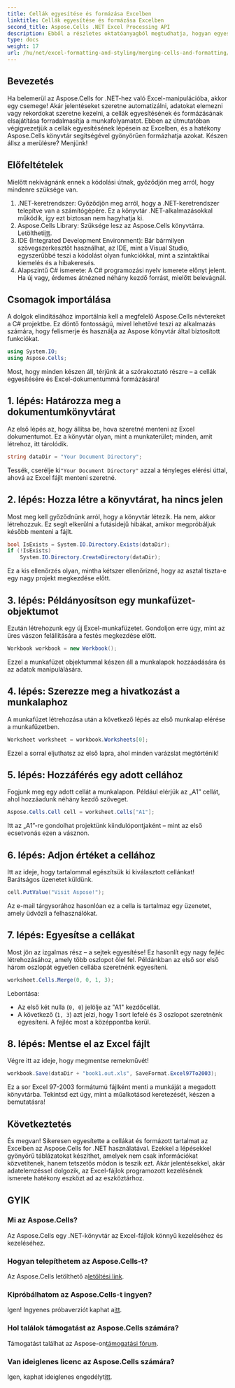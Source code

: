 ```yaml
---
title: Cellák egyesítése és formázása Excelben
linktitle: Cellák egyesítése és formázása Excelben
second_title: Aspose.Cells .NET Excel Processing API
description: Ebből a részletes oktatóanyagból megtudhatja, hogyan egyesíthet és formázhat cellákat az Excelben az Aspose.Cells for .NET használatával. Egyszerűsítse Excel automatizálási feladatait.
type: docs
weight: 17
url: /hu/net/excel-formatting-and-styling/merging-cells-and-formatting/
---
```

## Bevezetés
Ha belemerül az Aspose.Cells for .NET-hez való Excel-manipulációba, akkor egy csemege! Akár jelentéseket szeretne automatizálni, adatokat elemezni vagy rekordokat szeretne kezelni, a cellák egyesítésének és formázásának elsajátítása forradalmasítja a munkafolyamatot. Ebben az útmutatóban végigvezetjük a cellák egyesítésének lépésein az Excelben, és a hatékony Aspose.Cells könyvtár segítségével gyönyörűen formázhatja azokat. Készen állsz a merülésre? Menjünk!
## Előfeltételek
Mielőtt nekivágnánk ennek a kódolási útnak, győződjön meg arról, hogy mindenre szüksége van.
1. .NET-keretrendszer: Győződjön meg arról, hogy a .NET-keretrendszer telepítve van a számítógépére. Ez a könyvtár .NET-alkalmazásokkal működik, így ezt biztosan nem hagyhatja ki.
2.  Aspose.Cells Library: Szüksége lesz az Aspose.Cells könyvtárra. Letöltheti[itt](https://releases.aspose.com/cells/net/).
3. IDE (Integrated Development Environment): Bár bármilyen szövegszerkesztőt használhat, az IDE, mint a Visual Studio, egyszerűbbé teszi a kódolást olyan funkciókkal, mint a szintaktikai kiemelés és a hibakeresés.
4. Alapszintű C# ismerete: A C# programozási nyelv ismerete előnyt jelent. Ha új vagy, érdemes átnézned néhány kezdő forrást, mielőtt belevágnál.
## Csomagok importálása
A dolgok elindításához importálnia kell a megfelelő Aspose.Cells névtereket a C# projektbe. Ez döntő fontosságú, mivel lehetővé teszi az alkalmazás számára, hogy felismerje és használja az Aspose könyvtár által biztosított funkciókat.
```csharp
using System.IO;
using Aspose.Cells;
```
Most, hogy minden készen áll, térjünk át a szórakoztató részre – a cellák egyesítésére és Excel-dokumentummá formázására!
## 1. lépés: Határozza meg a dokumentumkönyvtárat
Az első lépés az, hogy állítsa be, hova szeretné menteni az Excel dokumentumot. Ez a könyvtár olyan, mint a munkaterület; minden, amit létrehoz, itt tárolódik. 
```csharp
string dataDir = "Your Document Directory";
```
 Tessék, cserélje ki`"Your Document Directory"` azzal a tényleges elérési úttal, ahová az Excel fájlt menteni szeretné. 
## 2. lépés: Hozza létre a könyvtárat, ha nincs jelen
Most meg kell győződnünk arról, hogy a könyvtár létezik. Ha nem, akkor létrehozzuk. Ez segít elkerülni a futásidejű hibákat, amikor megpróbáljuk később menteni a fájlt.
```csharp
bool IsExists = System.IO.Directory.Exists(dataDir);
if (!IsExists)
    System.IO.Directory.CreateDirectory(dataDir);
```
Ez a kis ellenőrzés olyan, mintha kétszer ellenőrizné, hogy az asztal tiszta-e egy nagy projekt megkezdése előtt. 
## 3. lépés: Példányosítson egy munkafüzet-objektumot
Ezután létrehozunk egy új Excel-munkafüzetet. Gondoljon erre úgy, mint az üres vászon felállítására a festés megkezdése előtt. 
```csharp
Workbook workbook = new Workbook();
```
Ezzel a munkafüzet objektummal készen áll a munkalapok hozzáadására és az adatok manipulálására.
## 4. lépés: Szerezze meg a hivatkozást a munkalaphoz
A munkafüzet létrehozása után a következő lépés az első munkalap elérése a munkafüzetben. 
```csharp
Worksheet worksheet = workbook.Worksheets[0];
```
Ezzel a sorral eljuthatsz az első lapra, ahol minden varázslat megtörténik!
## 5. lépés: Hozzáférés egy adott cellához
Fogjunk meg egy adott cellát a munkalapon. Például elérjük az „A1” cellát, ahol hozzáadunk néhány kezdő szöveget.
```csharp
Aspose.Cells.Cell cell = worksheet.Cells["A1"];
```
Itt az „A1”-re gondolhat projektünk kiindulópontjaként – mint az első ecsetvonás ezen a vásznon.
## 6. lépés: Adjon értéket a cellához
Itt az ideje, hogy tartalommal egészítsük ki kiválasztott cellánkat! Barátságos üzenetet küldünk.
```csharp
cell.PutValue("Visit Aspose!");
```
Az e-mail tárgysorához hasonlóan ez a cella is tartalmaz egy üzenetet, amely üdvözli a felhasználókat.
## 7. lépés: Egyesítse a cellákat
Most jön az izgalmas rész – a sejtek egyesítése! Ez hasonlít egy nagy fejléc létrehozásához, amely több oszlopot ölel fel. Példánkban az első sor első három oszlopát egyetlen cellába szeretnénk egyesíteni.
```csharp
worksheet.Cells.Merge(0, 0, 1, 3);
```
Lebontása:
- Az első két nulla (`0, 0`) jelölje az "A1" kezdőcellát.
- A következő (`1, 3`) azt jelzi, hogy 1 sort lefelé és 3 oszlopot szeretnénk egyesíteni. A fejléc most a középpontba kerül.
## 8. lépés: Mentse el az Excel fájlt
Végre itt az ideje, hogy megmentse remekművét! 
```csharp
workbook.Save(dataDir + "book1.out.xls", SaveFormat.Excel97To2003);
```
Ez a sor Excel 97-2003 formátumú fájlként menti a munkáját a megadott könyvtárba. Tekintsd ezt úgy, mint a műalkotásod keretezését, készen a bemutatásra!
## Következtetés
És megvan! Sikeresen egyesítette a cellákat és formázott tartalmat az Excelben az Aspose.Cells for .NET használatával. Ezekkel a lépésekkel gyönyörű táblázatokat készíthet, amelyek nem csak információkat közvetítenek, hanem tetszetős módon is teszik ezt. Akár jelentésekkel, akár adatelemzéssel dolgozik, az Excel-fájlok programozott kezelésének ismerete hatékony eszközt ad az eszköztárhoz.
## GYIK
### Mi az Aspose.Cells?
Az Aspose.Cells egy .NET-könyvtár az Excel-fájlok könnyű kezeléséhez és kezeléséhez. 
### Hogyan telepíthetem az Aspose.Cells-t?
 Az Aspose.Cells letölthető a[letöltési link](https://releases.aspose.com/cells/net/).
### Kipróbálhatom az Aspose.Cells-t ingyen?
 Igen! Ingyenes próbaverziót kaphat a[itt](https://releases.aspose.com/).
### Hol találok támogatást az Aspose.Cells számára?
 Támogatást találhat az Aspose-on[támogatási fórum](https://forum.aspose.com/c/cells/9).
### Van ideiglenes licenc az Aspose.Cells számára?
 Igen, kaphat ideiglenes engedélyt[itt](https://purchase.aspose.com/temporary-license/).